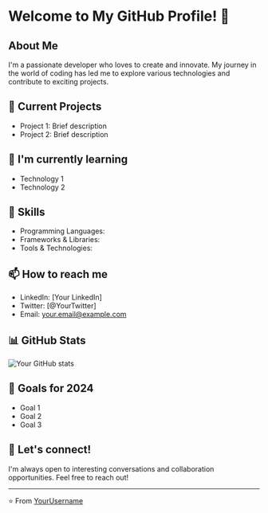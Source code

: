 # Welcome to My GitHub Profile! 👋

## About Me
I'm a passionate developer who loves to create and innovate. My journey in the world of coding has led me to explore various technologies and contribute to exciting projects.

## 🔭 Current Projects
- Project 1: Brief description
- Project 2: Brief description

## 🌱 I'm currently learning
- Technology 1
- Technology 2

## 💼 Skills
- Programming Languages: 
- Frameworks & Libraries: 
- Tools & Technologies: 

## 📫 How to reach me
- LinkedIn: [Your LinkedIn]
- Twitter: [@YourTwitter]
- Email: your.email@example.com

## 📊 GitHub Stats
![Your GitHub stats](https://github-readme-stats.vercel.app/api?username=yourusername&show_icons=true&theme=radical)

## 🎯 Goals for 2024
- Goal 1
- Goal 2
- Goal 3

## 💬 Let's connect!
I'm always open to interesting conversations and collaboration opportunities. Feel free to reach out!

---

⭐️ From [YourUsername](https://github.com/YourUsername)
